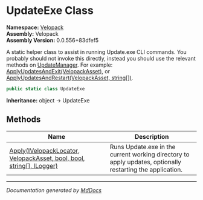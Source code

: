 ﻿<!--  
  <auto-generated>   
    The contents of this file were generated by a tool.  
    Changes to this file may be list if the file is regenerated  
  </auto-generated>   
-->

# UpdateExe Class

**Namespace:** [Velopack](../index.md)  
**Assembly:** Velopack  
**Assembly Version:** 0.0.556+83dfef5

A static helper class to assist in running Update.exe CLI commands. You probably should not invoke this directly,  instead you should use the relevant methods on [UpdateManager](../UpdateManager/index.md). For example: [ApplyUpdatesAndExit(VelopackAsset)](../UpdateManager/methods/ApplyUpdatesAndExit.md#applyupdatesandexitvelopackasset), or [ApplyUpdatesAndRestart(VelopackAsset, string\[\])](../UpdateManager/methods/ApplyUpdatesAndRestart.md#applyupdatesandrestartvelopackasset-string).

```csharp
public static class UpdateExe
```

**Inheritance:** object → UpdateExe

## Methods

| Name                                                                                        | Description                                                                                               |
| ------------------------------------------------------------------------------------------- | --------------------------------------------------------------------------------------------------------- |
| [Apply(IVelopackLocator, VelopackAsset, bool, bool, string\[\], ILogger)](methods/Apply.md) | Runs Update.exe in the current working directory to apply updates, optionally restarting the application. |

___

*Documentation generated by [MdDocs](https://github.com/ap0llo/mddocs)*
